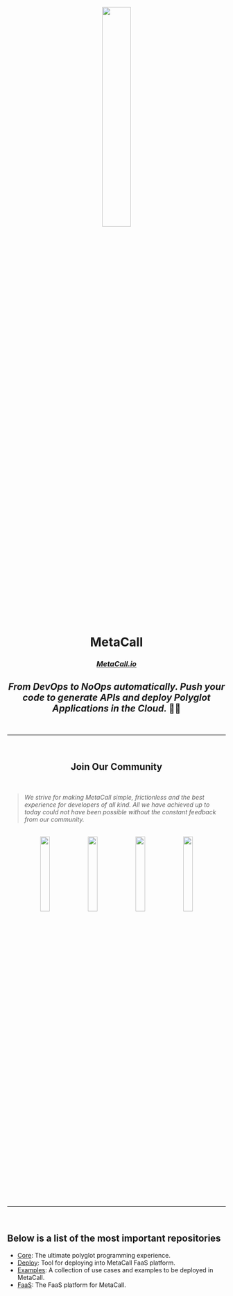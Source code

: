 <p align="center"><a href="https://metacall.io/" target="_blank"><img src="https://github.com/metacall.png" width="36%"></a></p>

<h1 align="center"> <b> MetaCall </b> </h1>

<h3 align="center"><a href="https://metacall.io"><b><i>MetaCall.io</b></i></a></h3>

<h2 align="center"><i>From DevOps to NoOps automatically. Push your code to generate APIs and deploy Polyglot Applications in the Cloud. </i>👨‍💻</h2>

<br>

---

<br>

<h2 align="center"><b> Join Our Community </b></h2>

<br>

> _We strive for making MetaCall simple, frictionless and the best experience for developers of all kind. All we have achieved up to today could not have been possible without the constant feedback from our community._

<br>

<div align="center">
  <a href="https://t.me/joinchat/BMSVbBatp0Vi4s5l4VgUgg" alt="Discord">
    <img src="https://img.shields.io/static/v1?label=MetaCall&message=join&color=blue&logo=telegram&style=flat"width="21%"/></a>

  <a href="https://discord.gg/upwP4mwJWa" alt="Discord">
    <img src="https://img.shields.io/discord/781987805974757426?label=discord&style=flat"width="21%"/></a>

  <a href="https://matrix.to/#/#metacall:matrix.org" alt="Matrix">
    <img src="https://img.shields.io/matrix/metacall:matrix.org?label=matrix&style=flat"width="21%"/></a>

  <a href="https://twitter.com/metacallio" alt="Twitter">
    <img src="https://img.shields.io/twitter/follow/metacallio?label=MetaCall"width="21%" /></a>

</div>

<br>

---

<br>

## Below is a list of the most **important repositories**

- [Core](https://github.com/metacall/core): The ultimate polyglot programming experience.
- [Deploy](https://github.com/metacall/deploy): Tool for deploying into MetaCall FaaS platform.
- [Examples](https://github.com/metacall/examples): A collection of use cases and examples to be deployed in MetaCall.
- [FaaS](https://github.com/metacall/faas): The FaaS platform for MetaCall.

<br>
